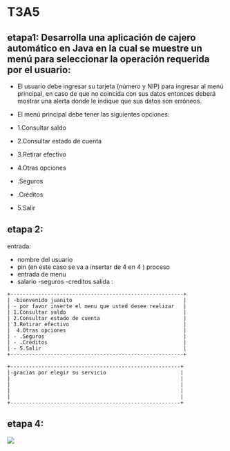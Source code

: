 # T3A5
## etapa1: Desarrolla una aplicación de cajero automático en Java en la cual se muestre un menú para seleccionar la operación requerida por el usuario:

- El usuario debe ingresar su tarjeta (número y NIP) para ingresar al menú principal, en caso de que no coincida con sus datos entonces deberá mostrar una alerta donde le indique que sus datos son erróneos.

- El menú principal debe tener las siguientes opciones:

- 1.Consultar saldo
- 2.Consultar estado de cuenta
- 3.Retirar efectivo
- 4.Otras opciones
- .Seguros
- .Créditos
- 5.Salir 
## etapa 2:
entrada:
- nombre del usuario 
- pin (en este caso se va a insertar de 4 en 4 )
proceso
- entrada de menu 
 - salario 
 -seguros
 -creditos
salida :
~~~
+--------------------------------------------------------+
| -bienvenido juanito                                    |
| - por favor inserte el menu que usted desee realizar   |
| 1.Consultar saldo                                      |
| 2.Consultar estado de cuenta                           |
| 3.Retirar efectivo                                     |
|  4.Otras opciones                                      |
| - .Seguros                                             |
| - .Créditos                                            |
| - 5.Salir                                              |
+--------------------------------------------------------+
~~~
~~~
+-------------------------------------------------------+
|-gracias por elegir su servicio                        |
|                                                       |
|                                                       |
|                                                       |
|                                                       |
+-------------------------------------------------------+
~~~




## etapa 4:

![](https://github.com/MelgarejoTorresIoannesIxca/T3A5/blob/main/Targetas.png)
